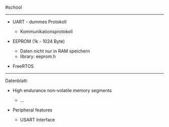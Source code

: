 #school 

---

- UART - dummes Protokoll
	- Kommunikationsprotokoll

- EEPROM (1k - 1024 Byte)
	- Daten nicht nur in RAM speichern
	- library: eeprom.h
- FreeRTOS

---

Datenblatt:
- High endurance non-volatile memory segments
	- ...

- Peripheral features
	- USART Interface

